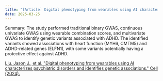 ```yaml
---
title: "[Article] Digital phenotyping from wearables using AI characterizes psychiatric disorders and identifies genetic associations"
date: 2025-03-25
---
```


Summary: The study performed traditional binary GWAS, continuous univariate GWAS using wearable combination scores, and multivariate GWAS to identify genetic variants associated with ADHD. The identified variants showed associations with heart function (MYH6, CMTM5) and ADHD-related genes (ELFN1), with some variants potentially having a protective effect against ADHD.

[Liu, Jason J., et al. "Digital phenotyping from wearables using AI characterizes psychiatric disorders and identifies genetic associations." Cell (2024).](https://www.cell.com/cell/fulltext/S0092-8674(24)01329-1)
